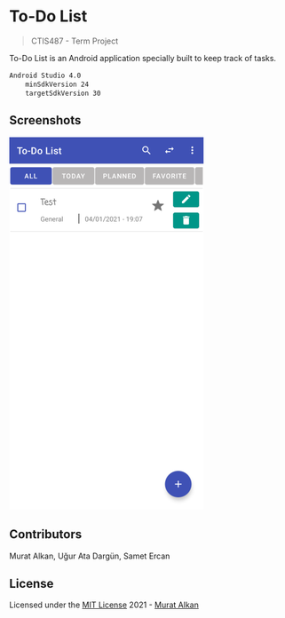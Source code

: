 # To-Do List
> CTIS487 - Term Project

To-Do List is an Android application specially built to keep track of tasks.

    Android Studio 4.0
        minSdkVersion 24
        targetSdkVersion 30
        
## Screenshots

<kbd>
    
![Main01](/assets/main.png)
    
</kbd>

## Contributors
Murat Alkan, Uğur Ata Dargün, Samet Ercan

## License
Licensed under the [MIT License](LICENSE) 2021 - [Murat Alkan](https://github.com/muratalkan)

